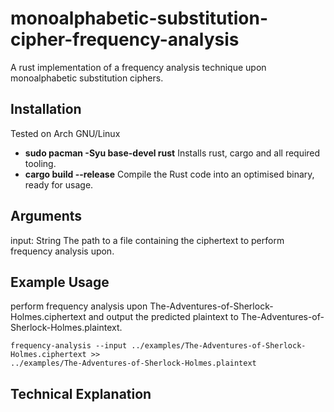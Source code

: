# monoalphabetic-substitution-cipher-frequency-analysis 
A rust implementation of a frequency analysis technique upon monoalphabetic substitution ciphers.

## Installation
Tested on Arch GNU/Linux
<ul>
    <li><b>sudo pacman -Syu base-devel rust</b> Installs rust, cargo and all required tooling.</li>
    <li><b>cargo build --release</b> Compile the Rust code into an optimised binary, ready for usage.</li>
</ul>

## Arguments
input: String
The path to a file containing the ciphertext to perform frequency analysis upon.

## Example Usage
perform frequency analysis upon The-Adventures-of-Sherlock-Holmes.ciphertext and output the predicted plaintext to The-Adventures-of-Sherlock-Holmes.plaintext.

```
frequency-analysis --input ../examples/The-Adventures-of-Sherlock-Holmes.ciphertext >> 
../examples/The-Adventures-of-Sherlock-Holmes.plaintext
```

## Technical Explanation 


